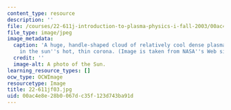 ```yaml
---
content_type: resource
description: ''
file: /courses/22-611j-introduction-to-plasma-physics-i-fall-2003/00ac4e8e28b0067dc35f123d743ba91d_22-611jf03.jpg
file_type: image/jpeg
image_metadata:
  caption: 'A huge, handle-shaped cloud of relatively cool dense plasma suspended
    in the sun''s hot, thin corona. (Image is taken from NASA''s Web site: [http://www.nasa.gov](http://www.nasa.gov/).)'
  credit: ''
  image-alt: A photo of the Sun.
learning_resource_types: []
ocw_type: OCWImage
resourcetype: Image
title: 22-611jf03.jpg
uid: 00ac4e8e-28b0-067d-c35f-123d743ba91d
---
```

